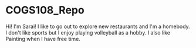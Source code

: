 # COGS108_Repo
Hi! I'm Sarai!
I like to go out to explore new restaurants and I'm a homebody. 
I don't like sports but I enjoy playing volleyball as a hobby. I also like Painting when I have free time. 
